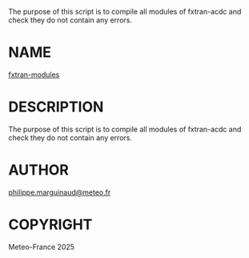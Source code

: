 The purpose of this script is to compile all modules of fxtran-acdc 
and check they do not contain any errors.
# NAME

[fxtran-modules](../bin/fxtran-modules)

# DESCRIPTION

The purpose of this script is to compile all modules of fxtran-acdc 
and check they do not contain any errors.

# AUTHOR

philippe.marguinaud@meteo.fr

# COPYRIGHT

Meteo-France 2025
